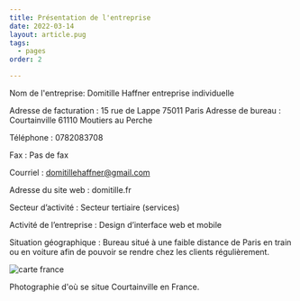 ```yaml
---
title: Présentation de l'entreprise
date: 2022-03-14
layout: article.pug
tags:
  - pages
order: 2

---
```

Nom de l'entreprise: Domitille Haffner entreprise individuelle

Adresse de facturation : 15 rue de Lappe 75011 Paris
Adresse de bureau : Courtainville 61110 Moutiers au Perche

Téléphone : 0782083708

Fax : Pas de fax

Courriel : domitillehaffner@gmail.com

Adresse du site web : domitille.fr

Secteur d’activité : Secteur tertiaire (services)

Activité de l’entreprise : Design d’interface web et mobile

Situation géographique : Bureau situé à une faible distance de Paris en train ou en voiture afin de pouvoir se rendre chez les clients régulièrement.

![carte france](/assets/cartefra.jpg)

Photographie d'où se situe Courtainville en France.
